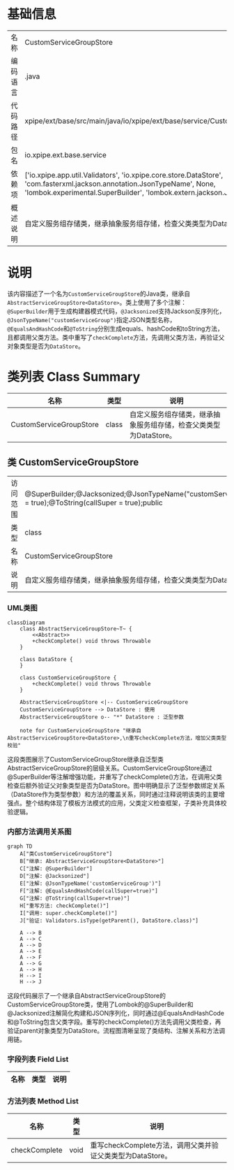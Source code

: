 # 基础信息

|      |      |
|------|------|
| 名称 | CustomServiceGroupStore |
| 编码语言 | .java |
| 代码路径 | xpipe/ext/base/src/main/java/io/xpipe/ext/base/service/CustomServiceGroupStore.java |
| 包名 | io.xpipe.ext.base.service |
| 依赖项 | ['io.xpipe.app.util.Validators', 'io.xpipe.core.store.DataStore', 'com.fasterxml.jackson.annotation.JsonTypeName', None, 'lombok.experimental.SuperBuilder', 'lombok.extern.jackson.Jacksonized'] |
| 概述说明 | 自定义服务组存储类，继承抽象服务组存储，检查父类类型为DataStore。 |

# 说明

该内容描述了一个名为`CustomServiceGroupStore`的Java类，继承自`AbstractServiceGroupStore<DataStore>`。类上使用了多个注解：`@SuperBuilder`用于生成构建器模式代码，`@Jacksonized`支持Jackson反序列化，`@JsonTypeName("customServiceGroup")`指定JSON类型名称，`@EqualsAndHashCode`和`@ToString`分别生成equals、hashCode和toString方法，且都调用父类方法。类中重写了`checkComplete`方法，先调用父类方法，再验证父对象类型是否为`DataStore`。

# 类列表 Class Summary

| 名称   | 类型  | 说明 |
|-------|------|-------------|
| CustomServiceGroupStore | class | 自定义服务组存储类，继承抽象服务组存储，检查父类类型为DataStore。 |



## 类 CustomServiceGroupStore

|      |      |
|------|------|
| 访问范围 | @SuperBuilder;@Jacksonized;@JsonTypeName("customServiceGroup");@EqualsAndHashCode(callSuper = true);@ToString(callSuper = true);public |
| 类型 | class |
| 名称 | CustomServiceGroupStore |
| 说明 | 自定义服务组存储类，继承抽象服务组存储，检查父类类型为DataStore。 |


### UML类图

```mermaid
classDiagram
    class AbstractServiceGroupStore~T~ {
        <<Abstract>>
        +checkComplete() void throws Throwable
    }

    class DataStore {
    }

    class CustomServiceGroupStore {
        +checkComplete() void throws Throwable
    }

    AbstractServiceGroupStore <|-- CustomServiceGroupStore
    CustomServiceGroupStore --> DataStore : 使用
    AbstractServiceGroupStore o-- "*" DataStore : 泛型参数

    note for CustomServiceGroupStore "继承自AbstractServiceGroupStore<DataStore>,\n重写checkComplete方法，增加父类类型校验"
```

这段类图展示了CustomServiceGroupStore继承自泛型类AbstractServiceGroupStore<DataStore>的层级关系。CustomServiceGroupStore通过@SuperBuilder等注解增强功能，并重写了checkComplete()方法，在调用父类检查后额外验证父对象类型是否为DataStore。图中明确显示了泛型参数绑定关系（DataStore作为类型参数）和方法的覆盖关系，同时通过注释说明该类的主要增强点。整个结构体现了模板方法模式的应用，父类定义检查框架，子类补充具体校验逻辑。


### 内部方法调用关系图

```mermaid
graph TD
    A["类CustomServiceGroupStore"]
    B["继承: AbstractServiceGroupStore<DataStore>"]
    C["注解: @SuperBuilder"]
    D["注解: @Jacksonized"]
    E["注解: @JsonTypeName('customServiceGroup')"]
    F["注解: @EqualsAndHashCode(callSuper=true)"]
    G["注解: @ToString(callSuper=true)"]
    H["重写方法: checkComplete()"]
    I["调用: super.checkComplete()"]
    J["验证: Validators.isType(getParent(), DataStore.class)"]

    A --> B
    A --> C
    A --> D
    A --> E
    A --> F
    A --> G
    A --> H
    H --> I
    H --> J
```

这段代码展示了一个继承自AbstractServiceGroupStore的CustomServiceGroupStore类，使用了Lombok的@SuperBuilder和@Jacksonized注解简化构建和JSON序列化，同时通过@EqualsAndHashCode和@ToString包含父类字段。重写的checkComplete()方法先调用父类检查，再验证parent对象类型为DataStore。流程图清晰呈现了类结构、注解关系和方法调用链。

### 字段列表 Field List

| 名称  | 类型  | 说明 |
|-------|-------|------|

### 方法列表 Method List

| 名称  | 类型  | 说明 |
|-------|-------|------|
| checkComplete | void | 重写checkComplete方法，调用父类并验证父类类型为DataStore。 |




